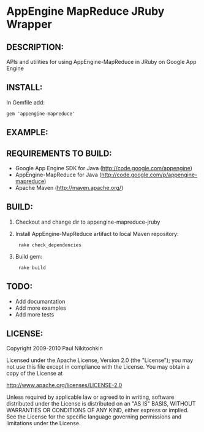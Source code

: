 AppEngine MapReduce JRuby Wrapper
=================================


DESCRIPTION:
------------

APIs and utilities for using AppEngine-MapReduce in JRuby on Google App Engine


INSTALL:
--------

In Gemfile add:
    
    gem 'appengine-mapreduce'


EXAMPLE:
--------

    

REQUIREMENTS TO BUILD:
----------------------

* Google App Engine SDK for Java (http://code.google.com/appengine)
* AppEngine-MapReduce for Java (http://code.google.com/p/appengine-mapreduce)
* Apache Maven (http://maven.apache.org/)


BUILD:
------

1. Checkout and change dir to appengine-mapreduce-jruby

1. Install AppEngine-MapReduce artifact to local Maven repository:
    
        rake check_dependencies

1. Build gem:

        rake build


TODO:
--------

*   Add documantation
*   Add more examples
*   Add more tests

LICENSE:
--------

Copyright 2009-2010 Paul Nikitochkin

Licensed under the Apache License, Version 2.0 (the "License");
you may not use this file except in compliance with the License.
You may obtain a copy of the License at

http://www.apache.org/licenses/LICENSE-2.0

Unless required by applicable law or agreed to in writing, software
distributed under the License is distributed on an "AS IS" BASIS,
WITHOUT WARRANTIES OR CONDITIONS OF ANY KIND, either express or implied.
See the License for the specific language governing permissions and
limitations under the License.
